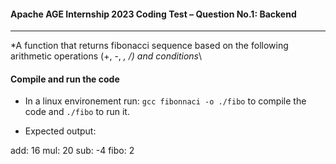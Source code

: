#### Apache AGE Internship 2023 Coding Test – Question No.1: Backend
--------------------------------------------------
\*A function that returns fibonacci sequence 
based on the following arithmetic operations (+, -, *, /) and conditions*\

#### Compile and run the code

* In a linux environement run: `gcc fibonnaci -o ./fibo` to compile the code and `./fibo` to run it.
- Expected output: 

add: 16
mul: 20
sub: -4
fibo: 2
